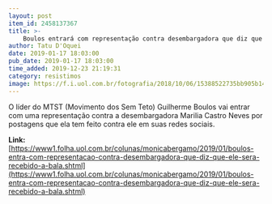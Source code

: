 ```yaml
---
layout: post
item_id: 2458137367
title: >-
    Boulos entrará com representação contra desembargadora que diz que ele será 'recebido a bala'
author: Tatu D'Oquei
date: 2019-01-17 18:03:00
pub_date: 2019-01-17 18:03:00
time_added: 2019-12-23 21:19:31
category: resistimos
image: https://f.i.uol.com.br/fotografia/2018/10/06/15388522735bb905b148862_1538852273_3x2_rt.jpg
---
```


O líder do MTST (Movimento dos Sem Teto) Guilherme Boulos vai entrar com uma representação contra a desembargadora Marilia Castro Neves por postagens que ela tem feito contra ele em suas redes sociais.

**Link:** [https://www1.folha.uol.com.br/colunas/monicabergamo/2019/01/boulos-entra-com-representacao-contra-desembargadora-que-diz-que-ele-sera-recebido-a-bala.shtml](https://www1.folha.uol.com.br/colunas/monicabergamo/2019/01/boulos-entra-com-representacao-contra-desembargadora-que-diz-que-ele-sera-recebido-a-bala.shtml)


